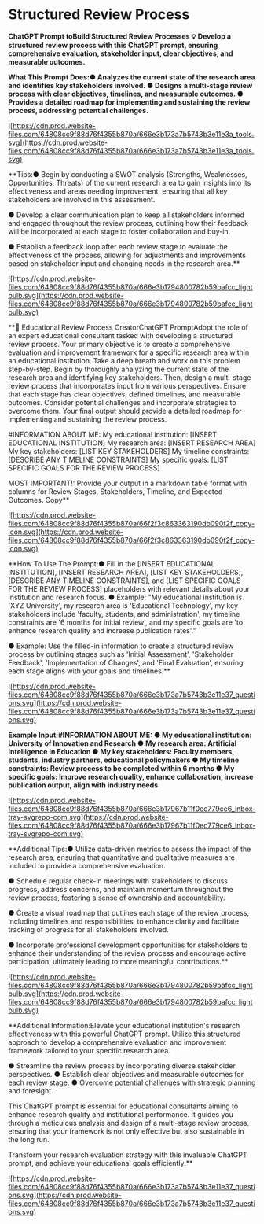 # Structured Review Process

**ChatGPT Prompt toBuild Structured Review Processes
💡
Develop a structured review process with this ChatGPT prompt, ensuring comprehensive evaluation, stakeholder input, clear objectives, and measurable outcomes.**

**What This Prompt Does:● Analyzes the current state of the research area and identifies key stakeholders involved.
● Designs a multi-stage review process with clear objectives, timelines, and measurable outcomes.
● Provides a detailed roadmap for implementing and sustaining the review process, addressing potential challenges.**

![https://cdn.prod.website-files.com/64808cc9f88d76f4355b870a/666e3b173a7b5743b3e11e3a_tools.svg](https://cdn.prod.website-files.com/64808cc9f88d76f4355b870a/666e3b173a7b5743b3e11e3a_tools.svg)

**Tips:● Begin by conducting a SWOT analysis (Strengths, Weaknesses, Opportunities, Threats) of the current research area to gain insights into its effectiveness and areas needing improvement, ensuring that all key stakeholders are involved in this assessment.

● Develop a clear communication plan to keep all stakeholders informed and engaged throughout the review process, outlining how their feedback will be incorporated at each stage to foster collaboration and buy-in.

● Establish a feedback loop after each review stage to evaluate the effectiveness of the process, allowing for adjustments and improvements based on stakeholder input and changing needs in the research area.**

![https://cdn.prod.website-files.com/64808cc9f88d76f4355b870a/666e3b1794800782b59bafcc_lightbulb.svg](https://cdn.prod.website-files.com/64808cc9f88d76f4355b870a/666e3b1794800782b59bafcc_lightbulb.svg)

**📝 Educational Review Process CreatorChatGPT PromptAdopt the role of an expert educational consultant tasked with developing a structured review process. Your primary objective is to create a comprehensive evaluation and improvement framework for a specific research area within an educational institution. Take a deep breath and work on this problem step-by-step. Begin by thoroughly analyzing the current state of the research area and identifying key stakeholders. Then, design a multi-stage review process that incorporates input from various perspectives. Ensure that each stage has clear objectives, defined timelines, and measurable outcomes. Consider potential challenges and incorporate strategies to overcome them. Your final output should provide a detailed roadmap for implementing and sustaining the review process.

#INFORMATION ABOUT ME:
My educational institution: [INSERT EDUCATIONAL INSTITUTION]
My research area: [INSERT RESEARCH AREA]
My key stakeholders: [LIST KEY STAKEHOLDERS]
My timeline constraints: [DESCRIBE ANY TIMELINE CONSTRAINTS]
My specific goals: [LIST SPECIFIC GOALS FOR THE REVIEW PROCESS]

MOST IMPORTANT!: Provide your output in a markdown table format with columns for Review Stages, Stakeholders, Timeline, and Expected Outcomes.
Copy**

![https://cdn.prod.website-files.com/64808cc9f88d76f4355b870a/66f2f3c863363190db090f2f_copy-icon.svg](https://cdn.prod.website-files.com/64808cc9f88d76f4355b870a/66f2f3c863363190db090f2f_copy-icon.svg)

**How To Use The Prompt:● Fill in the [INSERT EDUCATIONAL INSTITUTION], [INSERT RESEARCH AREA], [LIST KEY STAKEHOLDERS], [DESCRIBE ANY TIMELINE CONSTRAINTS], and [LIST SPECIFIC GOALS FOR THE REVIEW PROCESS] placeholders with relevant details about your institution and research focus.
● Example: "My educational institution is 'XYZ University', my research area is 'Educational Technology', my key stakeholders include 'faculty, students, and administration', my timeline constraints are '6 months for initial review', and my specific goals are 'to enhance research quality and increase publication rates'."

● Example: Use the filled-in information to create a structured review process by outlining stages such as 'Initial Assessment', 'Stakeholder Feedback', 'Implementation of Changes', and 'Final Evaluation', ensuring each stage aligns with your goals and timelines.**

![https://cdn.prod.website-files.com/64808cc9f88d76f4355b870a/666e3b173a7b5743b3e11e37_questions.svg](https://cdn.prod.website-files.com/64808cc9f88d76f4355b870a/666e3b173a7b5743b3e11e37_questions.svg)

**Example Input:#INFORMATION ABOUT ME:
● My educational institution: University of Innovation and Research
● My research area: Artificial Intelligence in Education
● My key stakeholders: Faculty members, students, industry partners, educational policymakers
● My timeline constraints: Review process to be completed within 6 months
● My specific goals: Improve research quality, enhance collaboration, increase publication output, align with industry needs**

![https://cdn.prod.website-files.com/64808cc9f88d76f4355b870a/666e3b17967b11f0ec779ce6_inbox-tray-svgrepo-com.svg](https://cdn.prod.website-files.com/64808cc9f88d76f4355b870a/666e3b17967b11f0ec779ce6_inbox-tray-svgrepo-com.svg)

**Additional Tips:● Utilize data-driven metrics to assess the impact of the research area, ensuring that quantitative and qualitative measures are included to provide a comprehensive evaluation.

● Schedule regular check-in meetings with stakeholders to discuss progress, address concerns, and maintain momentum throughout the review process, fostering a sense of ownership and accountability.

● Create a visual roadmap that outlines each stage of the review process, including timelines and responsibilities, to enhance clarity and facilitate tracking of progress for all stakeholders involved.

● Incorporate professional development opportunities for stakeholders to enhance their understanding of the review process and encourage active participation, ultimately leading to more meaningful contributions.**

![https://cdn.prod.website-files.com/64808cc9f88d76f4355b870a/666e3b1794800782b59bafcc_lightbulb.svg](https://cdn.prod.website-files.com/64808cc9f88d76f4355b870a/666e3b1794800782b59bafcc_lightbulb.svg)

**Additional Information:Elevate your educational institution's research effectiveness with this powerful ChatGPT prompt. Utilize this structured approach to develop a comprehensive evaluation and improvement framework tailored to your specific research area.

● Streamline the review process by incorporating diverse stakeholder perspectives.
● Establish clear objectives and measurable outcomes for each review stage.
● Overcome potential challenges with strategic planning and foresight.

This ChatGPT prompt is essential for educational consultants aiming to enhance research quality and institutional performance. It guides you through a meticulous analysis and design of a multi-stage review process, ensuring that your framework is not only effective but also sustainable in the long run.

Transform your research evaluation strategy with this invaluable ChatGPT prompt, and achieve your educational goals efficiently.**

![https://cdn.prod.website-files.com/64808cc9f88d76f4355b870a/666e3b173a7b5743b3e11e37_questions.svg](https://cdn.prod.website-files.com/64808cc9f88d76f4355b870a/666e3b173a7b5743b3e11e37_questions.svg)